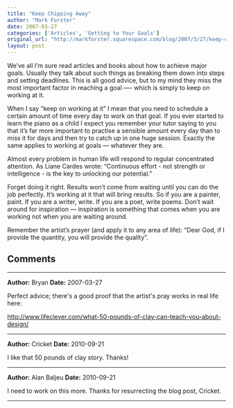 ```yaml
---
title: "Keep Chipping Away"
author: "Mark Forster"
date: 2007-03-27
categories: ['Articles', 'Getting to Your Goals']
original_url: "http://markforster.squarespace.com/blog/2007/3/27/keep-chipping-away.html"
layout: post
---
```


We’ve all I’m sure read articles and books about how to achieve major goals. Usually they talk about such things as breaking them down into steps and setting deadlines. This is all good advice, but to my mind they miss the most important factor in reaching a goal —- which is simply to keep on working at it.

When I say “keep on working at it” I mean that you need to schedule a certain amount of time every day to work on that goal. If you ever started to learn the piano as a child I expect you remember your tutor saying to you that it’s far more important to practise a sensible amount every day than to miss it for days and then try to catch up in one huge session. Exactly the same applies to working at goals — whatever they are.

Almost every problem in human life will respond to regular concentrated attention. As Liane Cardes wrote: “Continuous effort - not strength or intelligence - is the key to unlocking our potential.”

Forget doing it right. Results won’t come from waiting until you can do the job perfectly. It’s working at it that will bring results. So if you are a painter, paint. If you are a writer, write. If you are a poet, write poems. Don’t wait around for inspiration — inspiration is something that comes when you are working not when you are waiting around.

Remember the artist’s prayer (and apply it to any area of life): “Dear God, if I provide the quantity, you will provide the quality”.


## Comments

---

**Author:** Bryan
**Date:** 2007-03-27

Perfect advice; there's a good proof that the artist's pray works in real life here:  
  
<http://www.lifeclever.com/what-50-pounds-of-clay-can-teach-you-about-design/>

---

**Author:** Cricket
**Date:** 2010-09-21

I like that 50 pounds of clay story. Thanks!

---

**Author:** Alan Baljeu
**Date:** 2010-09-21

I need to work on this more. Thanks for resurrecting the blog post, Cricket.

---
